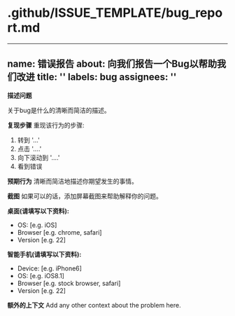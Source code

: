 # .github/ISSUE_TEMPLATE/bug_report.md

---
name: 错误报告
about: 向我们报告一个Bug以帮助我们改进
title: ''
labels: bug
assignees: ''
---

**描述问题**

关于bug是什么的清晰而简洁的描述。

**复现步骤**
重现该行为的步骤:
1. 转到 '...'
2. 点击 '....'
3. 向下滚动到 '....'
4. 看到错误

**预期行为**
清晰而简洁地描述你期望发生的事情。

**截图**
如果可以的话，添加屏幕截图来帮助解释你的问题。

**桌面(请填写以下资料):**
- OS: [e.g. iOS]
- Browser [e.g. chrome, safari]
- Version [e.g. 22]

**智能手机(请填写以下资料):**
- Device: [e.g. iPhone6]
- OS: [e.g. iOS8.1]
- Browser [e.g. stock browser, safari]
- Version [e.g. 22]

**额外的上下文**
Add any other context about the problem here.
